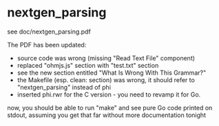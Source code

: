 # nextgen_parsing
see doc/nextgen_parsing.pdf

The PDF has been updated:

- source code was wrong (missing "Read Text File" component)
- replaced "ohmjs.js" section with "test.txt" section
- see the new section entitled "What Is Wrong With This Grammar?"
- the Makefile (esp. clean: section) was wrong, it should refer to "nextgen_parsing" instead of phi
- inserted phi.rwr for the C version - you need to revamp it for Go.

now, you should be able to run "make" and see pure Go code printed on stdout, assuming you get that far without more documentation tonight

